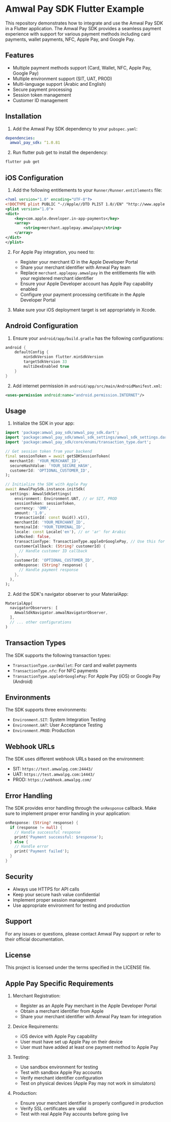 # Amwal Pay SDK Flutter Example

This repository demonstrates how to integrate and use the Amwal Pay SDK in a Flutter application. The Amwal Pay SDK provides a seamless payment experience with support for various payment methods including card payments, wallet payments, NFC, Apple Pay, and Google Pay.

## Features

- Multiple payment methods support (Card, Wallet, NFC, Apple Pay, Google Pay)
- Multiple environment support (SIT, UAT, PROD)
- Multi-language support (Arabic and English)
- Secure payment processing
- Session token management
- Customer ID management

## Installation

1. Add the Amwal Pay SDK dependency to your `pubspec.yaml`:

```yaml
dependencies:
  amwal_pay_sdk: ^1.0.81
```

2. Run flutter pub get to install the dependency:

```bash
flutter pub get
```

## iOS Configuration

1. Add the following entitlements to your `Runner/Runner.entitlements` file:

```xml
<?xml version="1.0" encoding="UTF-8"?>
<!DOCTYPE plist PUBLIC "-//Apple//DTD PLIST 1.0//EN" "http://www.apple.com/DTDs/PropertyList-1.0.dtd">
<plist version="1.0">
<dict>
    <key>com.apple.developer.in-app-payments</key>
    <array>
        <string>merchant.applepay.amwalpay</string>
    </array>
</dict>
</plist>
```

2. For Apple Pay integration, you need to:
   - Register your merchant ID in the Apple Developer Portal
   - Share your merchant identifier with Amwal Pay team
   - Replace `merchant.applepay.amwalpay` in the entitlements file with your registered merchant identifier
   - Ensure your Apple Developer account has Apple Pay capability enabled
   - Configure your payment processing certificate in the Apple Developer Portal

3. Make sure your iOS deployment target is set appropriately in Xcode.

## Android Configuration

1. Ensure your `android/app/build.gradle` has the following configurations:

```gradle
android {
    defaultConfig {
        minSdkVersion flutter.minSdkVersion
        targetSdkVersion 33
        multiDexEnabled true
    }
}
```

2. Add internet permission in `android/app/src/main/AndroidManifest.xml`:

```xml
<uses-permission android:name="android.permission.INTERNET"/>
```

## Usage

1. Initialize the SDK in your app:

```dart
import 'package:amwal_pay_sdk/amwal_pay_sdk.dart';
import 'package:amwal_pay_sdk/amwal_sdk_settings/amwal_sdk_settings.dart';
import 'package:amwal_pay_sdk/core/enums/transaction_type.dart';

// Get session token from your backend
final sessionToken = await getSDKSessionToken(
  merchantId: 'YOUR_MERCHANT_ID',
  secureHashValue: 'YOUR_SECURE_HASH',
  customerId: 'OPTIONAL_CUSTOMER_ID',
);

// Initialize the SDK with Apple Pay
await AmwalPaySdk.instance.initSdk(
  settings: AmwalSdkSettings(
    environment: Environment.UAT, // or SIT, PROD
    sessionToken: sessionToken,
    currency: 'OMR',
    amount: '1.0',
    transactionId: const Uuid().v1(),
    merchantId: 'YOUR_MERCHANT_ID',
    terminalId: 'YOUR_TERMINAL_ID',
    locale: const Locale('en'), // or 'ar' for Arabic
    isMocked: false,
    transactionType: TransactionType.appleOrGooglePay, // Use this for Apple Pay
    customerCallback: (String? customerId) {
      // Handle customer ID callback
    },
    customerId: 'OPTIONAL_CUSTOMER_ID',
    onResponse: (String? response) {
      // Handle payment response
    },
  ),
);
```

2. Add the SDK's navigator observer to your MaterialApp:

```dart
MaterialApp(
  navigatorObservers: [
    AmwalSdkNavigator.amwalNavigatorObserver,
  ],
  // ... other configurations
)
```

## Transaction Types

The SDK supports the following transaction types:

- `TransactionType.cardWallet`: For card and wallet payments
- `TransactionType.nfc`: For NFC payments
- `TransactionType.appleOrGooglePay`: For Apple Pay (iOS) or Google Pay (Android)

## Environments

The SDK supports three environments:

- `Environment.SIT`: System Integration Testing
- `Environment.UAT`: User Acceptance Testing
- `Environment.PROD`: Production

## Webhook URLs

The SDK uses different webhook URLs based on the environment:

- SIT: `https://test.amwalpg.com:24443/`
- UAT: `https://test.amwalpg.com:14443/`
- PROD: `https://webhook.amwalpg.com/`

## Error Handling

The SDK provides error handling through the `onResponse` callback. Make sure to implement proper error handling in your application:

```dart
onResponse: (String? response) {
  if (response != null) {
    // Handle successful response
    print('Payment successful: $response');
  } else {
    // Handle error
    print('Payment failed');
  }
}
```

## Security

- Always use HTTPS for API calls
- Keep your secure hash value confidential
- Implement proper session management
- Use appropriate environment for testing and production

## Support

For any issues or questions, please contact Amwal Pay support or refer to their official documentation.

## License

This project is licensed under the terms specified in the LICENSE file.

## Apple Pay Specific Requirements

1. Merchant Registration:
   - Register as an Apple Pay merchant in the Apple Developer Portal
   - Obtain a merchant identifier from Apple
   - Share your merchant identifier with Amwal Pay team for integration

2. Device Requirements:
   - iOS device with Apple Pay capability
   - User must have set up Apple Pay on their device
   - User must have added at least one payment method to Apple Pay

3. Testing:
   - Use sandbox environment for testing
   - Test with sandbox Apple Pay accounts
   - Verify merchant identifier configuration
   - Test on physical devices (Apple Pay may not work in simulators)

4. Production:
   - Ensure your merchant identifier is properly configured in production
   - Verify SSL certificates are valid
   - Test with real Apple Pay accounts before going live
